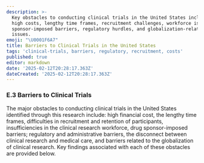 ```yaml
---
description: >-
  Key obstacles to conducting clinical trials in the United States including
  high costs, lengthy time frames, recruitment challenges, workforce issues,
  sponsor-imposed barriers, regulatory hurdles, and globalization-related
  issues.
emoji: "\U0001F6A7"
title: Barriers to Clinical Trials in the United States
tags: 'clinical-trials, barriers, regulatory, recruitment, costs'
published: true
editor: markdown
date: '2025-02-12T20:28:17.363Z'
dateCreated: '2025-02-12T20:28:17.363Z'
---
```

### E.3 Barriers to Clinical Trials

The major obstacles to conducting clinical trials in the United States identified through this research include: high financial cost, the lengthy time frames, difficulties in recruitment and retention of participants, insufficiencies in the clinical research workforce, drug sponsor-imposed barriers; regulatory and administrative barriers, the disconnect between clinical research and medical care, and barriers related to the globalization of clinical research. Key findings associated with each of these obstacles are provided below.

#
